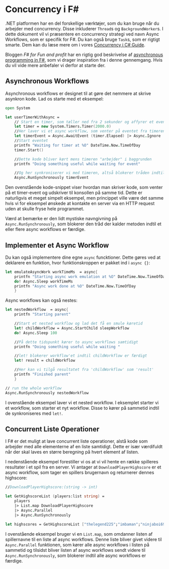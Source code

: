 # Concurrency i F#

.NET platformen har en del forskellige værktøjer, som du kan bruge når du arbejder med concurrency. Disse inkluderer `Thread`s og `BackgroundWorker`s. I dette dokument vil vi præsentere en concurrency strategi ved navn Async Workflows, som er specifik for F#. Du kan også bruge `Task`s, som er rigtigt smarte. Dem kan du læse mere om i vores [Concurrency i C# Guide](csharp-concurrency.md).

Bloggen _F# for Fun and profit_ har en rigtig god beskrivelse af [asynchronous programming in F#](https://fsharpforfunandprofit.com/posts/concurrency-async-and-parallel/), som vi drager inspiration fra i denne gennemgang. Hvis du vil vide mere anbefaler vi derfor at starte der.

## Asynchronous Workflows

Asynchronous workflows er designet til at gøre det nemmere at skrive asynkron kode. Lad os starte med et eksempel:

```fsharp
open System

let userTimerWithAsync =
    // Start en timer, som tæller ned fra 2 sekunder og affyrer et event når den når 0
    let timer = new System.Timers.Timer(2000.0)
    //Her laver vi et async workflow, som venter på eventet fra timeren og med handleren Async.Ignore
    let timerEvent = Async.AwaitEvent (timer.Elapsed) |> Async.Ignore
    //Start eventet
    printfn "Waiting for timer at %O" DateTime.Now.TimeOfDay
    timer.Start()

    //Dette kode bliver kørt mens timeren "arbejder" i baggrunden
    printfn "Doing something useful while waiting for event"

    //Og her synkroniserer vi med timeren, altså blokerer tråden indtil timeren når 0
    Async.RunSynchronously timerEvent
```

Den ovenstående kode-snippet viser hvordan man skriver kode, som venter på et timer-event og udskriver til konsollen på samme tid. Dette er naturligvis et meget simpelt eksempel, men princippet ville være det samme hvis vi for eksempel ønskede at kontakte en server via en HTTP request uden at skulle fryse hele programmet.

Værd at bemærke er den lidt mystiske navngivning på `Async.RunSynchronously`, som blokerer den tråd der kalder metoden indtil et eller flere async workflows er færdige.

## Implementer et Async Workflow
Du kan også implementere dine egne `async` funcktioner. Dette gøres ved at deklarere en funktion, hvor funktionskroppen er pakket ind i `async {}`:
```fsharp
let emulateAsyncWork workTimeMs  = async{
    printfn "Starting async work emulation at %O" DateTime.Now.TimeOfDay
    do! Async.Sleep workTimeMs
    printfn "Async work done at %O" DateTime.Now.TimeOfDay
    }
```

Async workflows kan også nestes:
```fsharp
let nestedWorkflow  = async{
    printfn "Starting parent"

    //Start et nested workflow og lad det få en smule køretid
    let! childWorkflow = Async.StartChild sleepWorkflow
    do! Async.Sleep 100

    //På dette tidspunkt kører to async workflows samtidigt
    printfn "Doing something useful while waiting "

    //let! blokerer workflow'et indtil childWorkflow er færdigt
    let! result = childWorkflow

    //Her kan vi tilgå resultatet fra 'childWorkflow' som 'result'
    printfn "Finished parent"
    }

// run the whole workflow
Async.RunSynchronously nestedWorkflow
```
I ovenstående eksempel laver vi et nested workflow. I eksemplet starter vi et workflow, som starter et nyt workflow. Disse to kører på sammetid indtil de synkroniseres med `let!`.

## Concurrent Liste Operationer
I F# er det muligt at lave concurrent liste operationer, alstå kode som arbejder med alle elementerne af en liste samtidigt. Dette er især værdifuldt når der skal laves en større beregning på hvert element af listen.

I nedenstående eksempel forestiller vi os at vi vil hente en række spilleres resultater i et spil fra en server. Vi antager at `DownloadPlayerHighscore` er et async workflow, som tager en spillers brugernavn og returnerer dennes highscore:

```fsharp
//DownloadPlayerHighscore:(string -> int)

let GetHighscoreList (players:list string) =
    players
    |> List.map DownloadPlayerHighscore
    |> Async.Parallel
    |> Async.RunSynchronously

let highscores = GetHighscoreList ["thelegend225";"imbaman";"ninjaboi69"]
```

I ovenstående eksempel bruger vi en `List.map`, som omdanner listen af spillernavne til en liste af async workflows. Denne liste bliver givet videre til `Async.Parallel` funktionen, som kører alle async workflows i listen på sammetid og tilsidst bliver listen af async workflows sendt videre til `Async.RunSynchronously`, som blokerer indtil alle async workflows er færdige.
